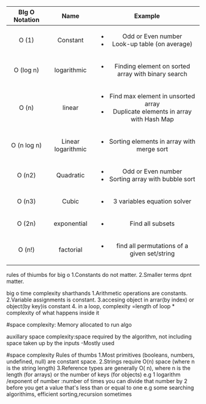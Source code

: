 |BIg O Notation |  Name  |Example |
|:--:|:--:|:--:|
| O (1) |Constant |<ul><li>Odd or Even number</li> <li>Look-up table (on average)</li></ul> |
| O (log n) |logarithmic |<ul> <li> Finding element on sorted array with binary search</li></ul> |
| O (n) |linear  |<ul><li>Find max element in unsorted array</li> <li>Duplicate elements in array with Hash Map</li></ul> |
| O (n log n) |Linear logarithmic |<ul><li> Sorting elements in array with merge sort</li> </ul> |
| O (n2) |Quadratic |<ul><li>Odd or Even number</li> <li>Sorting array with bubble sort</li></ul> |
| O (n3) |Cubic |<ul><li>3 variables equation solver</li></ul> |
| O (2n) |exponential |<ul><li> Find all subsets</li></ul> |
| O (n!) |factorial |<ul><li>find all permutations of a given set/string</li></ul> |

rules of thiumbs for big o
 1.Constants do not matter.
 2.Smaller terms dpnt matter.
 
 big o  time complexity sharthands 
 1.Arithmetic operations are constants.
 2.Variable assignments is constant.
3.accesing object in arrar(by index) or object(by key)is constant
4. in a loop,  complexity =length of loop * complexity of what happens inside it

#space complexity:
Memory allocated to run algo

auxillary space complexity:space required by the algorithm, not including space taken up by the inputs
-Mostly used

#space complexity Rules of thumbs
1.Most primitives (booleans, numbers, undefined, null) are constant space.
2.Strings require O(n) space (where n is the string length)
3.Reference types are generally O( n), where n is the length (for arrays) or the number of keys (for objects)
e.g 1
logarithm /exponent of number :number of times you can divide that number by 2 before you get a value that's less than or equal to one
        e.g some searching algorithims, efficient sorting,recursion sometimes
